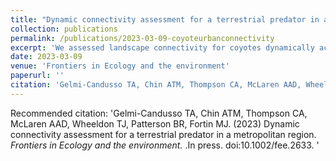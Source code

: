 ```yaml
---
title: "Dynamic connectivity assessment for a terrestrial predator in a metropolitan region."
collection: publications
permalink: /publications/2023-03-09-coyoteurbanconnectivity
excerpt: 'We assessed landscape connectivity for coyotes dynamically across temporal scales and demographic traits. We found that: (1) high-vegetation density areas were key for connectivity in urban areas, (2) riverbanks, railways, and areas below power lines were predicted as movement corridors, and (3) commercial and industrial clusters strongly disrupted connectivity. Spatio-temporal differences in connectivity were detected following time of day and coyote social status but not following climate and biological seasonality nor coyote age/sex.'
date: 2023-03-09
venue: 'Frontiers in Ecology and the environment'
paperurl: ''
citation: 'Gelmi-Candusso TA, Chin ATM, Thompson CA, McLaren AAD, Wheeldon TJ, Patterson BR, Fortin MJ. (2023) Dynamic connectivity assessment for a terrestrial predator in a metropolitan region. <i>Frontiers in Ecology and the environment. </i>.In press. doi:10.1002/fee.2633. '
---
```


Recommended citation: 'Gelmi-Candusso TA, Chin ATM, Thompson CA, McLaren AAD, Wheeldon TJ, Patterson BR, Fortin MJ. (2023) Dynamic connectivity assessment for a terrestrial predator in a metropolitan region. <i>Frontiers in Ecology and the environment. </i>.In press. doi:10.1002/fee.2633. '
